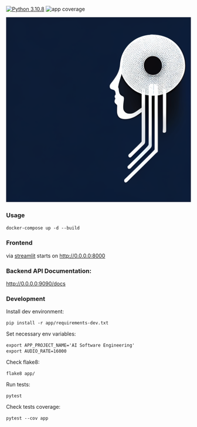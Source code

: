 [![Python 3.10.8](https://img.shields.io/badge/python-3.10.8-blue.svg)](https://www.python.org/downloads/release/python-3108/)
![app coverage](https://img.shields.io/badge/app_test_coverage-43%25-yellowgreen)

![ScreenShot](img/sound_logo.png)

### Usage
```shell
docker-compose up -d --build
```
### Frontend 
via [streamlit](https://github.com/streamlit) starts on http://0.0.0.0:8000

### Backend API Documentation: 
http://0.0.0.0:9090/docs

### Development
Install dev environment:
```shell
pip install -r app/requirements-dev.txt
```
Set necessary env variables:
```shell
export APP_PROJECT_NAME='AI Software Engineering'
export AUDIO_RATE=16000
```
Check flake8:
```shell
flake8 app/
```
Run tests:
```shell
pytest
```
Check tests coverage:
```shell
pytest --cov app
```
